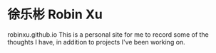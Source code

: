 # 徐乐彬 Robin Xu
robinxu.github.io
This is a personal site for me to record some of the thoughts I have, in addition to projects I've been working on.

